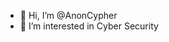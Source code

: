 - 👋 Hi, I’m @AnonCypher
- 👀 I’m interested in Cyber Security

<!---
AnonymousBot777/AnonymousBot777 is a ✨ special ✨ repository because its `README.md` (this file) appears on your GitHub profile.
You can click the Preview link to take a look at your changes.
--->
